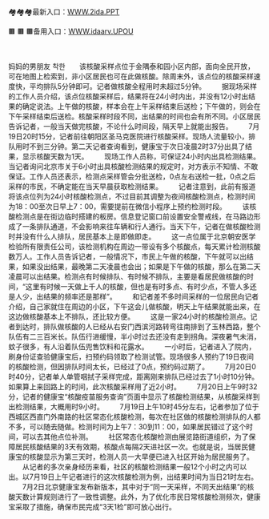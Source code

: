 <p>
	🏘🏘🏘最新入口：<a href="http://www.baidu.com/link?url=6MA2SWnO3Raqke39an_0PUxosM6ZrUGzi1BN9tNnlPW&wd">WWW.2ida.PPT</a> 
	<p>
		🟫
🟫
🟫备用入口：<a href="http://www.baidu.com/link?url=6MA2SWnO3Raqke39an_0PUxosM6ZrUGzi1BN9tNnlPW&wd">WWW.idaarv.UPOU</a> 
	</p>
	<p>
		<br />
	</p>
	<p>
		妈妈的男朋友 착한　　该核酸采样点位于金隅泰和园小区内部，面向全民开放，可在地图上检索到，非小区居民也可在此做核酸。除周末外，该点位的核酸采样速度快，平均排队5分钟即可。记者做核酸全程用时未超过5分钟。
　　据现场采样的工作人员介绍，该点位核酸采样后，结果将在24小时内出，并没有12小时出结果的确定说法。上午做的核酸，样本会在上午采样结束后送检；下午做的，则会在下午采样结束后送检。核酸采样时段不同，出结果的时间也会有所不同。小区居民告诉记者，一般当天做完核酸，不论什么时间段，隔天早上就能出报告。
　　7月19日20时15分，记者前往朝阳区圣马克医院进行核酸采样。现场人流量较小，排队用时不到三分钟。第二天记者查询看到，健康宝于次日凌晨2时37分出具了结果，显示核酸天数为1天。
　　现场工作人员称，可保证24小时内出具检测结果。当记者询问北京市关于6小时出具核酸检测结果的规定时，对方表示不知情、不敢保证。工作人员还表示，检测点采样管会分批送检，0点左右送检一批，0点之后采样的市民，不确定能在当天早晨获取检测结果。
　　记者注意到，此前有报道将该点位列为24小时核酸检测点，不过目前其调整为夜间核酸检测点，检测时间为18：00至次日早上7：00，需要提前在微信小程序上预约检测时段。
　　该核酸检测点是在街边临时搭建的板房。信息登记窗口前设置安全警戒线，在马路边形成了一条排队通道，不会影响来往车辆和行人通行。当天下午，记者在做核酸检测时并没有什么人排队，居民基本上是即做即走。
　　这一点位属于北京朝安医学检验所有限责任公司，该检测机构在周边一带设有多个核酸点，每天累计检测核酸数万人。工作人员告诉记者，一般情况下，市民上午做的核酸，下午就可以出结果，如果没出结果，最晚第二天凌晨也会出；如果是下午做的核酸，那么在第二天凌晨可以出结果。检测点有时候排队、有时候不排队，主要是看居民做核酸的时间，“这里有时候一天做上千人的核酸，但也是有时多点、有时少点，不管人多还是人少，出结果的频率还是那样”。
　　和记者差不多时间采样的一位居民向记者介绍，自己家就住在周边的小区，下午这会儿做核酸，明天上午结果就能出来，在这边做核酸基本上不排队，还比较方便。
　　这是一家24小时的核酸检测点。记者到达时，排队做核酸的人已经从右安门西滨河路转弯往南排到了玉林西路，整个队伍有二三百米长。队伍行进缓慢，半小时过去还没有走到拐角。深夜暑气未消，蚊子很多，有人沿着队伍兜售饮料和花露水。
　　一小时后，记者进入了院内，刷身份证查验健康宝后，扫预约码领取了检测试管。现场很多人预约了19日夜间的核酸检测，但因排队时间太长，已经过了0点，预约码过期了。
　　7月20日0时40分，记者单人单管咽拭子采样完成，距离刚来排队已经过去了1小时10分钟。如果算上来回路上的时间，此次核酸采样用了近2小时。
　　7月20日上午9时32分，记者的健康宝“核酸疫苗服务查询”页面中显示了核酸检测结果，从核酸采样到出检测结果，大概用时9小时。
　　7月19日上午10时45分左右，记者参加了位于西城区西直门外南路的社区常态化核酸检测，每次在社区做的核酸检测排队的人都不多，可以随去随做。检测时间为上午7：30到11：00，如果居民错过了这个时间，可以去其他点位补测。
　　社区常态化核酸检测由展览路街道组织，为了保障居民核酸结果的3天有效期，核酸点每隔2天进社区一次。也就是说，当居民健康宝的核酸显示为第三天时，检测人员一大早便已进入社区开始为居民服务了。
　　从记者的多次亲身经历来看，社区的核酸检测结果一般12个小时之内可以出。以7月19日上午记者进行的这次核酸检测为例，出结果时间为当日21时左右。
　　7月2日北京健康宝发布新版本，其中对于“同一天采样，不同天出结果”的核酸天数计算规则进行了一致性调整。此外，为了优化市民日常核酸检测频次，健康宝采取了措施，确保市民完成“3天1检”即可放心出行。
	</p>
